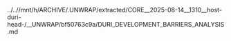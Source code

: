 ../..//mnt/h/ARCHIVE/.UNWRAP/extracted/CORE__2025-08-14__1310__host-duri-head-/__UNWRAP/bf50763c9a/DURI_DEVELOPMENT_BARRIERS_ANALYSIS.md